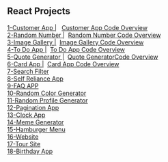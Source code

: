 ## React Projects 
[1-Customer App |](https://github.com/mahir097/React-Projeleri/assets/99602660/e01ea782-6253-4e15-8ca8-8eb18f567ae3) &nbsp;
[Customer App Code Overview](https://github.com/mahir097/React-Projeleri/assets/99602660/ef42d602-01cf-4e83-a159-3ff7322b3870)<br/>
[2-Random Number |](https://codesandbox.io/s/random-number-56nczs?file=/src/App.js)&nbsp;
[Random Number Code Overview](https://github.com/mahir097/React-Projeleri/assets/99602660/0ea72270-2d34-49ef-8d15-c3c01ec69dcc)<br/>
[3-Image Gallery |](https://codesandbox.io/s/image-gallery-vw6dn2?file=/src/App.js)&nbsp;
[Image Gallery Code Overview](https://github.com/mahir097/React-Projeleri/assets/99602660/b044fbce-c902-4bf2-9aa1-dc0029a93804)<br/>
[4-To Do App |](https://codesandbox.io/s/to-do-app-x6v3p4?file=/src/App.js)&nbsp;
[To Do App Code Overview](https://github.com/mahir097/React-Projeleri/assets/99602660/5514cdb8-1da0-4875-8293-a8aac0345511)<br/>
[5-Quote Generator |](https://codesandbox.io/s/quote-generator-s8f26w?file=/src/App.js)&nbsp;
[Quote GeneratorCode Overview](https://github.com/mahir097/React-Projeleri/assets/99602660/8ea594bc-dcdb-46e4-a5a2-95b82c3394ee)<br/>
[6-Card App |](https://codesandbox.io/s/card-app-r6tskh?file=/src/App.js)&nbsp;
[Card App Code Overview](https://github.com/mahir097/React-Projeleri/assets/99602660/9d7b9c0d-f3af-4d9c-9b80-36ee2f83017e)<br/>
[7-Search Filter](https://codesandbox.io/s/search-filter-2fxfry?file=/src/App.js)<br/>
[8-Self Reliance App](https://codesandbox.io/s/self-reliance-app-dn3dt5?file=/src/App.js)<br/>
[9-FAQ APP](https://codesandbox.io/s/faq-app-g5yswy?file=/src/App.js)<br/>
[10-Random Color Generator](https://codesandbox.io/s/random-color-generator-phgsxl?file=/src/App.js)<br/>
[11-Random Profile Generator](https://codesandbox.io/s/random-profile-generator-qzx2sk?file=/src/App.js) <br/>
[12-Pagination App](https://codesandbox.io/s/pagination-app-q4dsj6?file=/src/App.js)<br/>
[13-Clock App](https://codesandbox.io/s/timer-app-374xnf?file=/src/App.js)<br/>
[14-Meme Generator](https://codesandbox.io/s/meme-generator-mn693v?file=/src/App.js)<br/>
[15-Hamburger Menu](https://codesandbox.io/s/hamburger-menu-c58g3m?file=/src/App.js)<br/>
[16-Website](https://comforting-hotteok-2c7f2f.netlify.app/)<br/>
[17-Tour Site](https://elaborate-manatee-db0f05.netlify.app/)<br/>
[18-Birthday App](https://codesandbox.io/s/birthday-app-k7twc7?file=/src/App.js)


